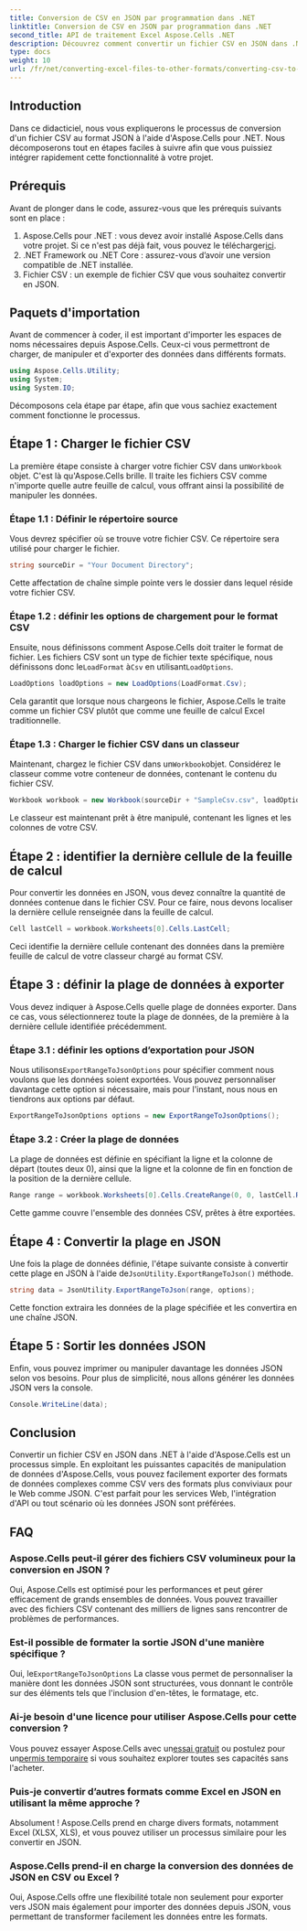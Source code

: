 ```yaml
---
title: Conversion de CSV en JSON par programmation dans .NET
linktitle: Conversion de CSV en JSON par programmation dans .NET
second_title: API de traitement Excel Aspose.Cells .NET
description: Découvrez comment convertir un fichier CSV en JSON dans .NET à l'aide d'Aspose.Cells. Guide étape par étape pour la transformation des données avec des exemples de code faciles à suivre.
type: docs
weight: 10
url: /fr/net/converting-excel-files-to-other-formats/converting-csv-to-json/
---
```

## Introduction
Dans ce didacticiel, nous vous expliquerons le processus de conversion d'un fichier CSV au format JSON à l'aide d'Aspose.Cells pour .NET. Nous décomposerons tout en étapes faciles à suivre afin que vous puissiez intégrer rapidement cette fonctionnalité à votre projet.
## Prérequis
Avant de plonger dans le code, assurez-vous que les prérequis suivants sont en place :
1.  Aspose.Cells pour .NET : vous devez avoir installé Aspose.Cells dans votre projet. Si ce n'est pas déjà fait, vous pouvez le télécharger[ici](https://releases.aspose.com/cells/net/).
2. .NET Framework ou .NET Core : assurez-vous d’avoir une version compatible de .NET installée.
3. Fichier CSV : un exemple de fichier CSV que vous souhaitez convertir en JSON.
## Paquets d'importation
Avant de commencer à coder, il est important d'importer les espaces de noms nécessaires depuis Aspose.Cells. Ceux-ci vous permettront de charger, de manipuler et d'exporter des données dans différents formats.
```csharp
using Aspose.Cells.Utility;
using System;
using System.IO;
```
Décomposons cela étape par étape, afin que vous sachiez exactement comment fonctionne le processus.
## Étape 1 : Charger le fichier CSV
 La première étape consiste à charger votre fichier CSV dans un`Workbook` objet. C'est là qu'Aspose.Cells brille. Il traite les fichiers CSV comme n'importe quelle autre feuille de calcul, vous offrant ainsi la possibilité de manipuler les données.
### Étape 1.1 : Définir le répertoire source
Vous devrez spécifier où se trouve votre fichier CSV. Ce répertoire sera utilisé pour charger le fichier.
```csharp
string sourceDir = "Your Document Directory";
```
Cette affectation de chaîne simple pointe vers le dossier dans lequel réside votre fichier CSV.
### Étape 1.2 : définir les options de chargement pour le format CSV
 Ensuite, nous définissons comment Aspose.Cells doit traiter le format de fichier. Les fichiers CSV sont un type de fichier texte spécifique, nous définissons donc le`LoadFormat` à`Csv` en utilisant`LoadOptions`.
```csharp
LoadOptions loadOptions = new LoadOptions(LoadFormat.Csv);
```
Cela garantit que lorsque nous chargeons le fichier, Aspose.Cells le traite comme un fichier CSV plutôt que comme une feuille de calcul Excel traditionnelle.
### Étape 1.3 : Charger le fichier CSV dans un classeur
 Maintenant, chargez le fichier CSV dans un`Workbook`objet. Considérez le classeur comme votre conteneur de données, contenant le contenu du fichier CSV.
```csharp
Workbook workbook = new Workbook(sourceDir + "SampleCsv.csv", loadOptions);
```
Le classeur est maintenant prêt à être manipulé, contenant les lignes et les colonnes de votre CSV.
## Étape 2 : identifier la dernière cellule de la feuille de calcul
Pour convertir les données en JSON, vous devez connaître la quantité de données contenue dans le fichier CSV. Pour ce faire, nous devons localiser la dernière cellule renseignée dans la feuille de calcul.
```csharp
Cell lastCell = workbook.Worksheets[0].Cells.LastCell;
```
Ceci identifie la dernière cellule contenant des données dans la première feuille de calcul de votre classeur chargé au format CSV.
## Étape 3 : définir la plage de données à exporter
Vous devez indiquer à Aspose.Cells quelle plage de données exporter. Dans ce cas, vous sélectionnerez toute la plage de données, de la première à la dernière cellule identifiée précédemment.
### Étape 3.1 : définir les options d’exportation pour JSON
 Nous utilisons`ExportRangeToJsonOptions` pour spécifier comment nous voulons que les données soient exportées. Vous pouvez personnaliser davantage cette option si nécessaire, mais pour l'instant, nous nous en tiendrons aux options par défaut.
```csharp
ExportRangeToJsonOptions options = new ExportRangeToJsonOptions();
```
### Étape 3.2 : Créer la plage de données
La plage de données est définie en spécifiant la ligne et la colonne de départ (toutes deux 0), ainsi que la ligne et la colonne de fin en fonction de la position de la dernière cellule.
```csharp
Range range = workbook.Worksheets[0].Cells.CreateRange(0, 0, lastCell.Row + 1, lastCell.Column + 1);
```
Cette gamme couvre l'ensemble des données CSV, prêtes à être exportées.
## Étape 4 : Convertir la plage en JSON
 Une fois la plage de données définie, l'étape suivante consiste à convertir cette plage en JSON à l'aide de`JsonUtility.ExportRangeToJson()` méthode.
```csharp
string data = JsonUtility.ExportRangeToJson(range, options);
```
Cette fonction extraira les données de la plage spécifiée et les convertira en une chaîne JSON.
## Étape 5 : Sortir les données JSON
Enfin, vous pouvez imprimer ou manipuler davantage les données JSON selon vos besoins. Pour plus de simplicité, nous allons générer les données JSON vers la console.
```csharp
Console.WriteLine(data);
```
## Conclusion
Convertir un fichier CSV en JSON dans .NET à l'aide d'Aspose.Cells est un processus simple. En exploitant les puissantes capacités de manipulation de données d'Aspose.Cells, vous pouvez facilement exporter des formats de données complexes comme CSV vers des formats plus conviviaux pour le Web comme JSON. C'est parfait pour les services Web, l'intégration d'API ou tout scénario où les données JSON sont préférées.
## FAQ
### Aspose.Cells peut-il gérer des fichiers CSV volumineux pour la conversion en JSON ?  
Oui, Aspose.Cells est optimisé pour les performances et peut gérer efficacement de grands ensembles de données. Vous pouvez travailler avec des fichiers CSV contenant des milliers de lignes sans rencontrer de problèmes de performances.
### Est-il possible de formater la sortie JSON d'une manière spécifique ?  
 Oui, le`ExportRangeToJsonOptions` La classe vous permet de personnaliser la manière dont les données JSON sont structurées, vous donnant le contrôle sur des éléments tels que l'inclusion d'en-têtes, le formatage, etc.
### Ai-je besoin d'une licence pour utiliser Aspose.Cells pour cette conversion ?  
 Vous pouvez essayer Aspose.Cells avec un[essai gratuit](https://releases.aspose.com/) ou postulez pour un[permis temporaire](https://purchase.aspose.com/temporary-license/) si vous souhaitez explorer toutes ses capacités sans l'acheter.
### Puis-je convertir d’autres formats comme Excel en JSON en utilisant la même approche ?  
Absolument ! Aspose.Cells prend en charge divers formats, notamment Excel (XLSX, XLS), et vous pouvez utiliser un processus similaire pour les convertir en JSON.
### Aspose.Cells prend-il en charge la conversion des données de JSON en CSV ou Excel ?  
Oui, Aspose.Cells offre une flexibilité totale non seulement pour exporter vers JSON mais également pour importer des données depuis JSON, vous permettant de transformer facilement les données entre les formats.